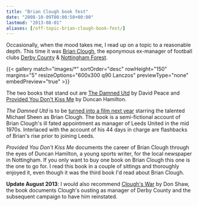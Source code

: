 ```yaml
---
title: "Brian Clough book fest"
date: "2008-10-09T08:00:50+00:00"
lastmod: "2013-08-01"
aliases: [/off-topic-brian-clough-book-fest/]
---
```


Occasionally, when the mood takes me, I read up on a topic to a reasonable depth. This time it was [Brian Clough](https://en.wikipedia.org/wiki/Brian_Clough), the eponymous ex-manager of football clubs [Derby County](https://en.wikipedia.org/wiki/Derby_County_F.C.) &amp; [Nottingham Forest](https://en.wikipedia.org/wiki/Nottingham_Forest_F.C.).

<!--more-->

{{< gallery match="images/*"
            sortOrder="desc"
            rowHeight="150"
            margins="5"
            resizeOptions="600x300 q90 Lanczos"
            previewType="none"
            embedPreview="true" >}}

The two books that stand out are [The Damned Utd](http://www.amazon.co.uk/Damned-Utd-David-Peace/dp/0571224261) by David Peace and [Provided You Don't Kiss Me](http://www.amazon.co.uk/Provided-You-Dont-Kiss-Me/dp/0007247117/) by Duncan Hamilton.

*The Damned Utd* is to be [turned into a film next year](https://en.wikipedia.org/wiki/The_Damned_United) starring the talented Michael Sheen as Brian Clough. The book is a semi-fictional account of Brian Clough's ill fated appointment as manager of Leeds United in the mid 1970s. Interlaced with the account of his 44 days in charge are flashbacks of Brian's rise prior to joining Leeds.

*Provided You Don't Kiss Me* documents the career of Brian Clough through the eyes of Duncan Hamilton, a young sports writer, for the local newspaper in Nottingham. If you only want to buy one book on Brian Clough this one is the one to go for. I read this book in a couple of sittings and thoroughly enjoyed it, even though it was the third book I'd read about Brian Clough.

**Update August 2013**: I would also recommend [Clough's War](http://www.amazon.co.uk/Cloughs-War-Don-Shaw/dp/0091928648/) by Don Shaw, the book documents Clough's ousting as manager of Derby County and the subsequent campaign to have him reinstated.
